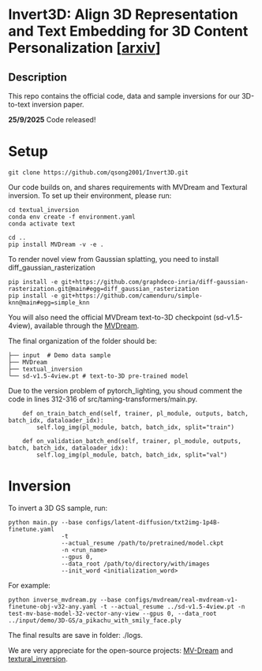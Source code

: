 # Invert3D: Align 3D Representation and Text Embedding for 3D Content Personalization \[[arxiv](https://arxiv.org/abs/2508.16932)\]


## Description
This repo contains the official code, data and sample inversions for our 3D-to-text inversion paper. 

**25/9/2025** Code released!


# Setup
```
git clone https://github.com/qsong2001/Invert3D.git
```
Our code builds on, and shares requirements with MVDream and Textural inversion. To set up their environment, please run:
```
cd textual_inversion
conda env create -f environment.yaml
conda activate text

cd ..
pip install MVDream -v -e .
```

To render novel view from Gaussian splatting, you need to install  diff_gaussian_rasterization
```
pip install -e git+https://github.com/graphdeco-inria/diff-gaussian-rasterization.git@main#egg=diff_gaussian_rasterization
pip install -e git+https://github.com/camenduru/simple-knn@main#egg=simple_knn
```


You will also need the official MVDream text-to-3D checkpoint (sd-v1.5-4view), available through the [MVDream](https://github.com/bytedance/MVDream). 

The final organization of the folder should be:
```
├── input  # Demo data sample
├── MVDream
├── textual_inversion
└── sd-v1.5-4view.pt # text-to-3D pre-trained model
```

Due to the version problem of pytorch_lighting, you shoud comment the code in lines 312-316 of src/taming-transformers/main.py.
```
    def on_train_batch_end(self, trainer, pl_module, outputs, batch, batch_idx, dataloader_idx):
        self.log_img(pl_module, batch, batch_idx, split="train")

    def on_validation_batch_end(self, trainer, pl_module, outputs, batch, batch_idx, dataloader_idx):
        self.log_img(pl_module, batch, batch_idx, split="val")
```



# Inversion

To invert a 3D GS sample, run:
```
python main.py --base configs/latent-diffusion/txt2img-1p4B-finetune.yaml 
               -t 
               --actual_resume /path/to/pretrained/model.ckpt 
               -n <run_name> 
               --gpus 0, 
               --data_root /path/to/directory/with/images
               --init_word <initialization_word>
```

For example:
```
python inverse_mvdream.py --base configs/mvdream/real-mvdream-v1-finetune-obj-v32-any.yaml -t --actual_resume ../sd-v1.5-4view.pt -n test-mv-base-model-32-vector-any-view --gpus 0, --data_root ../input/demo/3D-GS/a_pikachu_with_smily_face.ply
```
The final results are save in folder: ./logs.

We are very appreciate for the open-source projects: [MV-Dream](https://github.com/bytedance/MVDream) and [textural_inversion](https://github.com/rinongal/textual_inversion).






